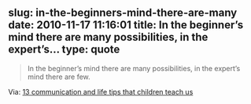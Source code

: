 slug: in-the-beginners-mind-there-are-many
date: 2010-11-17 11:16:01
title: In the beginner’s mind there are many possibilities, in the expert’s...
type: quote
---

> In the beginner’s mind there are many possibilities, in the expert’s mind there are few.

Via: [13 communication and life tips that children teach us](http://www.presentationzen.com/presentationzen/2010/11/13-communication-and-life-tips-that-children-teach-us.html)

